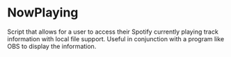 # NowPlaying
Script that allows for a user to access their Spotify currently playing track information with local file support. Useful in conjunction with a program like OBS to display the information.
